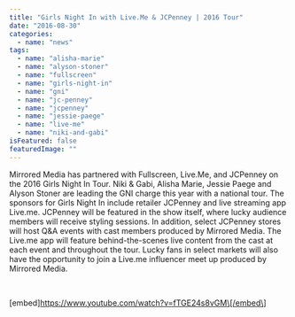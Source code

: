 ```yaml
---
title: "Girls Night In with Live.Me & JCPenney | 2016 Tour"
date: "2016-08-30"
categories: 
  - name: "news"
tags: 
  - name: "alisha-marie"
  - name: "alyson-stoner"
  - name: "fullscreen"
  - name: "girls-night-in"
  - name: "gni"
  - name: "jc-penney"
  - name: "jcpenney"
  - name: "jessie-paege"
  - name: "live-me"
  - name: "niki-and-gabi"
isFeatured: false
featuredImage: ""
---
```


Mirrored Media has partnered with Fullscreen, Live.Me, and JCPenney on the 2016 Girls Night In Tour. Niki & Gabi, Alisha Marie, Jessie Paege and Alyson Stoner are leading the GNI charge this year with a national tour. The sponsors for Girls Night In include retailer JCPenney and live streaming app Live.me. JCPenney will be featured in the show itself, where lucky audience members will receive styling sessions. In addition, select JCPenney stores will host Q&A events with cast members produced by Mirrored Media. The Live.me app will feature behind-the-scenes live content from the cast at each event and throughout the tour. Lucky fans in select markets will also have the opportunity to join a Live.me influencer meet up produced by Mirrored Media.

 

\[embed\]https://www.youtube.com/watch?v=fTGE24s8vGM\[/embed\]
